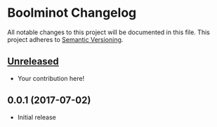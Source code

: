 # Boolminot Changelog

All notable changes to this project will be documented in this file. This project adheres to [Semantic Versioning][Semver].

## [Unreleased]

* Your contribution here!

## 0.0.1 (2017-07-02)

* Initial release

[Semver]: http://semver.org
[Unreleased]: https://github.com/eugeniobruno/boolminot/compare/v0.0.1...HEAD
